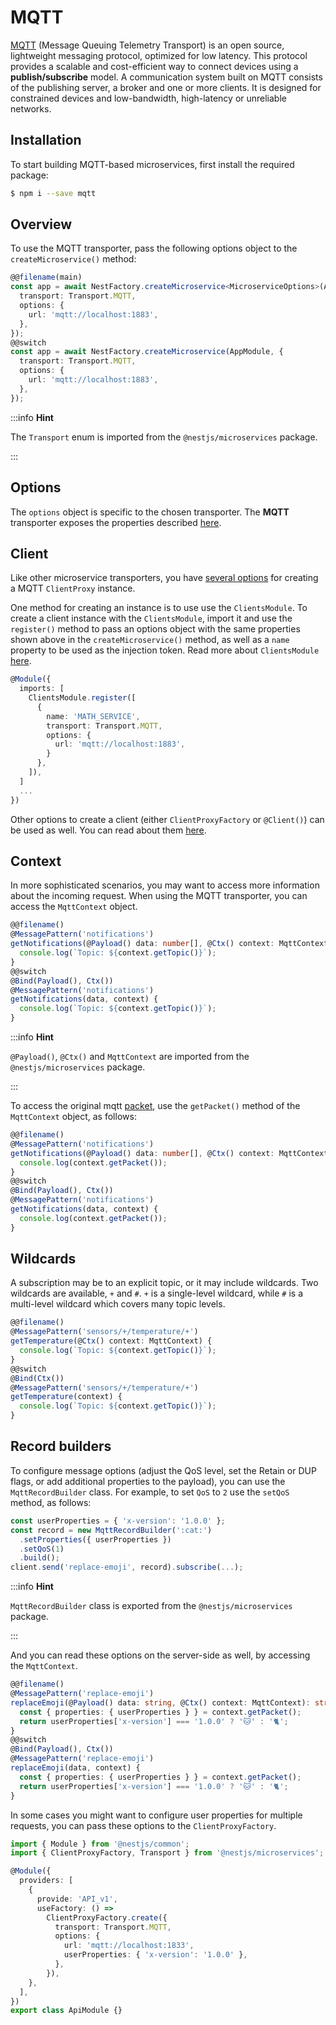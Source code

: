 # MQTT

[MQTT](https://mqtt.org/) (Message Queuing Telemetry Transport) is an open source, lightweight messaging protocol, optimized for low latency. This protocol provides a scalable and cost-efficient way to connect devices using a **publish/subscribe** model. A communication system built on MQTT consists of the publishing server, a broker and one or more clients. It is designed for constrained devices and low-bandwidth, high-latency or unreliable networks.

## Installation

To start building MQTT-based microservices, first install the required package:

```bash
$ npm i --save mqtt
```

## Overview

To use the MQTT transporter, pass the following options object to the `createMicroservice()` method:

```typescript
@@filename(main)
const app = await NestFactory.createMicroservice<MicroserviceOptions>(AppModule, {
  transport: Transport.MQTT,
  options: {
    url: 'mqtt://localhost:1883',
  },
});
@@switch
const app = await NestFactory.createMicroservice(AppModule, {
  transport: Transport.MQTT,
  options: {
    url: 'mqtt://localhost:1883',
  },
});
```

:::info **Hint**

The `Transport` enum is imported from the `@nestjs/microservices` package.

:::

## Options

The `options` object is specific to the chosen transporter. The <strong>MQTT</strong> transporter exposes the properties described [here](https://github.com/mqttjs/MQTT.js/#mqttclientstreambuilder-options).

## Client

Like other microservice transporters, you have <a href="https://docs.nestjs.com/microservices/basics#client">several options</a> for creating a MQTT `ClientProxy` instance.

One method for creating an instance is to use use the `ClientsModule`. To create a client instance with the `ClientsModule`, import it and use the `register()` method to pass an options object with the same properties shown above in the `createMicroservice()` method, as well as a `name` property to be used as the injection token. Read more about `ClientsModule` <a href="https://docs.nestjs.com/microservices/basics#client">here</a>.

```typescript
@Module({
  imports: [
    ClientsModule.register([
      {
        name: 'MATH_SERVICE',
        transport: Transport.MQTT,
        options: {
          url: 'mqtt://localhost:1883',
        }
      },
    ]),
  ]
  ...
})
```

Other options to create a client (either `ClientProxyFactory` or `@Client()`) can be used as well. You can read about them <a href="https://docs.nestjs.com/microservices/basics#client">here</a>.

## Context

In more sophisticated scenarios, you may want to access more information about the incoming request. When using the MQTT transporter, you can access the `MqttContext` object.

```typescript
@@filename()
@MessagePattern('notifications')
getNotifications(@Payload() data: number[], @Ctx() context: MqttContext) {
  console.log(`Topic: ${context.getTopic()}`);
}
@@switch
@Bind(Payload(), Ctx())
@MessagePattern('notifications')
getNotifications(data, context) {
  console.log(`Topic: ${context.getTopic()}`);
}
```

:::info **Hint**

`@Payload()`, `@Ctx()` and `MqttContext` are imported from the `@nestjs/microservices` package.

:::

To access the original mqtt [packet](https://github.com/mqttjs/mqtt-packet), use the `getPacket()` method of the `MqttContext` object, as follows:

```typescript
@@filename()
@MessagePattern('notifications')
getNotifications(@Payload() data: number[], @Ctx() context: MqttContext) {
  console.log(context.getPacket());
}
@@switch
@Bind(Payload(), Ctx())
@MessagePattern('notifications')
getNotifications(data, context) {
  console.log(context.getPacket());
}
```

## Wildcards

A subscription may be to an explicit topic, or it may include wildcards. Two wildcards are available, `+` and `#`. `+` is a single-level wildcard, while `#` is a multi-level wildcard which covers many topic levels.

```typescript
@@filename()
@MessagePattern('sensors/+/temperature/+')
getTemperature(@Ctx() context: MqttContext) {
  console.log(`Topic: ${context.getTopic()}`);
}
@@switch
@Bind(Ctx())
@MessagePattern('sensors/+/temperature/+')
getTemperature(context) {
  console.log(`Topic: ${context.getTopic()}`);
}
```

## Record builders

To configure message options (adjust the QoS level, set the Retain or DUP flags, or add additional properties to the payload), you can use the `MqttRecordBuilder` class. For example, to set `QoS` to `2` use the `setQoS` method, as follows:

```typescript
const userProperties = { 'x-version': '1.0.0' };
const record = new MqttRecordBuilder(':cat:')
  .setProperties({ userProperties })
  .setQoS(1)
  .build();
client.send('replace-emoji', record).subscribe(...);
```

:::info **Hint**

`MqttRecordBuilder` class is exported from the `@nestjs/microservices` package.

:::

And you can read these options on the server-side as well, by accessing the `MqttContext`.

```typescript
@@filename()
@MessagePattern('replace-emoji')
replaceEmoji(@Payload() data: string, @Ctx() context: MqttContext): string {
  const { properties: { userProperties } } = context.getPacket();
  return userProperties['x-version'] === '1.0.0' ? '🐱' : '🐈';
}
@@switch
@Bind(Payload(), Ctx())
@MessagePattern('replace-emoji')
replaceEmoji(data, context) {
  const { properties: { userProperties } } = context.getPacket();
  return userProperties['x-version'] === '1.0.0' ? '🐱' : '🐈';
}
```

In some cases you might want to configure user properties for multiple requests, you can pass these options to the `ClientProxyFactory`.

```typescript
import { Module } from '@nestjs/common';
import { ClientProxyFactory, Transport } from '@nestjs/microservices';

@Module({
  providers: [
    {
      provide: 'API_v1',
      useFactory: () =>
        ClientProxyFactory.create({
          transport: Transport.MQTT,
          options: {
            url: 'mqtt://localhost:1833',
            userProperties: { 'x-version': '1.0.0' },
          },
        }),
    },
  ],
})
export class ApiModule {}
```
